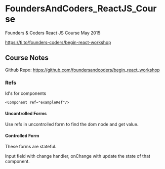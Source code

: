 # FoundersAndCoders_ReactJS_Course
Founders &amp; Coders React JS Course May 2015

https://ti.to/founders-coders/begin-react-workshop

## Course Notes

Github Repo: https://github.com/foundersandcoders/begin_react_workshop

### Refs
Id's for components
```JSX
<Component ref="exampleRef"/>
```

#### Uncontrolled Forms
Use refs in uncontrolled form to find the dom node and get value.


#### Controlled Form
These forms are stateful.

Input field with change handler, onChange with update the state of that component.


